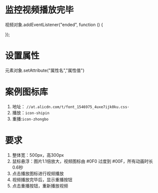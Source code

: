 # 监控视频播放完毕
视频对象.addEventListener("ended", function () {
    
});

# 设置属性
元素对象.setAttribute("属性名","属性值")

# 案例图标库
1. 地址： `//at.alicdn.com/t/font_1546975_4uxe7ijk0ku.css·`
2. 播放：`icon-shipin`
3. 重播:`icon-zhongbo`

# 要求
1. 整体宽：500px，高300px
2. 鼠标悬浮：图片1.1倍放大，视频图标由 #0F0 过度到 #00F，所有动画时长0.6秒
3. 点击播放图标进行视频播放
4. 视频播放完毕后，显示重播按钮
5. 点击重播按钮，重新播放视频